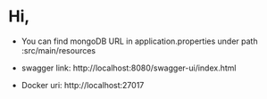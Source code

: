 # Hi,

*  You can find mongoDB URL in application.properties under path :src/main/resources 

* swagger link: http://localhost:8080/swagger-ui/index.html

* Docker uri: http://localhost:27017